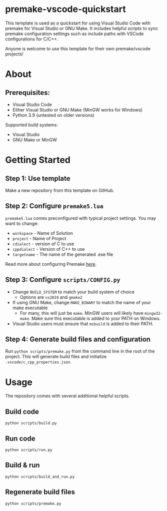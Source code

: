 # premake-vscode-quickstart
This template is used as a quickstart for using Visual Studio Code with premake for Visual Studio or GNU Make. It includes helpful scripts to sync premake configuration settings such as include paths with VSCode configurations for C/C++.

Anyone is welcome to use this template for their own premake/vscode projects!

# About
## Prerequisites:
* Visual Studio Code
* Either Visual Studio or GNU Make (MinGW works for Windows)
* Python 3.9 (untested on older versions)

Supported build systems:
* Visual Studio
* GNU Make or MinGW


# Getting Started
## Step 1: Use template
Make a new repository from this template on GitHub.

## Step 2: Configure `premake5.lua`
`premake5.lua` comes preconfigured with typical project settings. You may want
to change:
* `workspace` - Name of Solution
* `project` - Name of Project
* `cdialect` - version of C to use
* `cppdialect` - Version of C++ to use
* `targetname` - The name of the generated .exe file

Read more about configuring Premake [here](https://premake.github.io/docs/).

## Step 3: Configure `scripts/CONFIG.py`
* Change `BUILD_SYSTEM` to match your build system of choice
    * Options are `vs2019` and `gmake2`
* If using GNU Make, change `MAKE_BINARY` to match the name of your make executable
    * For many, this will just be `make`. MinGW users will likely have 
    `mingw32-make`. Make sure this executable is added to your PATH on Windows.
* Visual Studio users must ensure that `msbuild` is added to their PATH.

## Step 4: Generate build files and configuration
Run `python scripts/premake.py` from the command line in the root of the project. This will generate build files and initialize `.vscode/c_cpp_properties.json`.

# Usage
The repository comes with several additional helpful scripts.
## Build code
`python scripts/build.py`
## Run code
`python scripts/run.py`
## Build & run
`python scripts/build_and_run.py`
## Regenerate build files
`python scripts/premake.py`